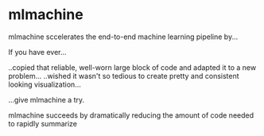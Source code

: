 # mlmachine

mlmachine sccelerates the end-to-end machine learning pipeline by...

If you have ever...

..copied that reliable, well-worn large block of code and adapted it to a new problem...
..wished it wasn't so tedious to create pretty and consistent looking visualization...

...give mlmachine a try.

mlmachine succeeds by dramatically reducing the amount of code needed to rapidly summarize





